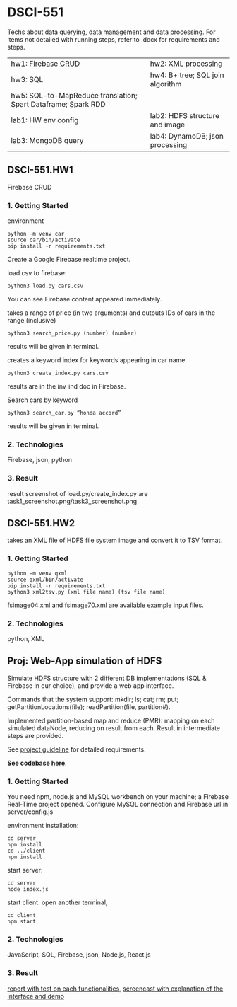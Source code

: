 # DSCI-551
Techs about data querying, data management and data processing. For items not detailed with running steps, refer to .docx for requirements and steps.
<table>
  <tr>
    <td><a href="#HW1">hw1: Firebase CRUD</a></td>
    <td><a href="#HW2">hw2: XML processing</a></td>
  </tr>
  <tr>
    <td>hw3: SQL</td>
    <td>hw4: B+ tree; SQL join algorithm</td>
  </tr>
  <tr>
    <td>hw5: SQL-to-MapReduce translation; Spart Dataframe; Spark RDD</td>
  </tr>
  <tr>
    <td>lab1: HW env config</td>
    <td>lab2: HDFS structure and image</td>
  </tr>
  <tr>
    <td>lab3: MongoDB query</td>
    <td>lab4: DynamoDB; json processing</td>
  </tr>
</table>

<a id="HW1"></a>
## DSCI-551.HW1
Firebase CRUD
### 1. Getting Started
environment
```
python -m venv car
source car/bin/activate
pip install -r requirements.txt
```
Create a Google Firebase realtime project.

load csv to firebase:
```
python3 load.py cars.csv
```
You can see Firebase content appeared immediately.

takes a range of price (in two arguments) and outputs IDs of cars in the range (inclusive)
```
python3 search_price.py (number) (number)
```
results will be given in terminal.

creates a keyword index for keywords appearing in car name.
```
python3 create_index.py cars.csv
```
results are in the inv_ind doc in Firebase.

Search cars by keyword
```
python3 search_car.py “honda accord”
```
results will be given in terminal.


### 2. Technologies
Firebase, json, python


### 3. Result
result screenshot of load.py/create_index.py are task1_screenshot.png/task3_screenshot.png


<a id="HW3"></a>
## DSCI-551.HW2
takes an XML file of HDFS file system image and convert it to TSV format.
### 1. Getting Started
```
python -m venv qxml
source qxml/bin/activate
pip install -r requirements.txt
python3 xml2tsv.py (xml file name) (tsv file name)
```
fsimage04.xml and fsimage70.xml are available example input files.


### 2. Technologies
python, XML



## Proj: Web-App simulation of HDFS
Simulate HDFS structure with 2 different DB implementations (SQL & Firebase in our choice), and provide a web app interface.

Commands that the system support: mkdir; ls; cat; rm; put; getPartitionLocations(file); readPartition(file, partition#).

Implemented partition-based map and reduce (PMR): mapping on each simulated dataNode, reducing on result from each. Result in intermediate steps are provided.

See [project guideline](proj/docs/project%20guideline.pdf) for detailed requirements.

**See codebase [here](https://github.com/Original-Thunderbird/551proj)**.

### 1. Getting Started
You need npm, node.js and MySQL workbench on your machine; a Firebase Real-Time project opened. Configure MySQL connection and Firebase url in server/config.js

environment installation:
```
cd server
npm install
cd ../client
npm install
```

start server:
```
cd server
node index.js
```

start client: open another terminal,
```
cd client
npm start
```

### 2. Technologies
JavaScript, SQL, Firebase, json, Node.js, React.js


### 3. Result
[report with test on each functionalities](proj/docs/FinalReport.pdf), [screencast with explanation of the interface and demo](https://youtu.be/pgpFmHx2yVI)
